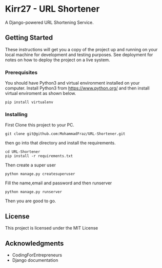 # Kirr27 - URL Shortener

A Django-powered URL Shortening Service.

## Getting Started

These instructions will get you a copy of the project up and running on your local machine for development and testing purposes. See deployment for notes on how to deploy the project on a live system.

### Prerequisites

You should have Python3 and virtual environment installed on your computer.
Install Python3 from https://www.python.org/
 and then install virtual enviroment as shown below.

```
pip install virtualenv
```

### Installing

First Clone this project to your PC.

```
git clone git@github.com:MohammadFraz/URL-Shortener.git
```
then go into that directory and install the requirements.
```
cd URL-Shortener
pip install -r requirements.txt
```
Then create a super user
```
python manage.py createsuperuser
```
Fill the name,email and password and then runserver
```
python manage.py runserver
```

Then you are good to go.

## License

This project is licensed under the MIT License

## Acknowledgments

* CodingForEntrepreneurs
* Django documentation
